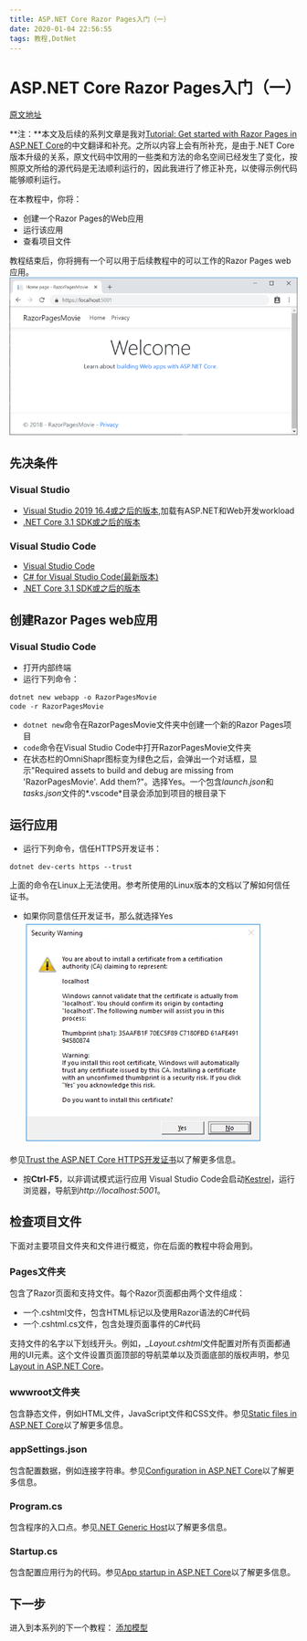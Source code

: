```yaml
---
title: ASP.NET Core Razor Pages入门（一）
date: 2020-01-04 22:56:55
tags: 教程,DotNet
---
```

# ASP.NET Core Razor Pages入门（一）
[原文地址](https://docs.microsoft.com/en-us/aspnet/core/tutorials/razor-pages/razor-pages-start?view=aspnetcore-3.1&tabs=visual-studio)

**注：**本文及后续的系列文章是我对[Tutorial: Get started with Razor Pages in ASP.NET Core](https://docs.microsoft.com/en-us/aspnet/core/tutorials/razor-pages/razor-pages-start?view=aspnetcore-3.1&tabs=visual-studio)的中文翻译和补充。之所以内容上会有所补充，是由于.NET Core版本升级的关系，原文代码中饮用的一些类和方法的命名空间已经发生了变化，按照原文所给的源代码是无法顺利运行的，因此我进行了修正补充，以使得示例代码能够顺利运行。

在本教程中，你将：
- 创建一个Razor Pages的Web应用
- 运行该应用
- 查看项目文件

教程结束后，你将拥有一个可以用于后续教程中的可以工作的Razor Pages web应用。
![](https://raw.githubusercontent.com/glfruit/pic_bed/master/20191228085608.png)
<!-- more -->
## 先决条件
### Visual Studio 
- [Visual Studio 2019 16.4或之后的版本](https://visualstudio.microsoft.com/downloads/?utm_medium=microsoft&utm_source=docs.microsoft.com&utm_campaign=inline+link&utm_content=download+vs2019),加载有ASP.NET和Web开发workload
- [.NET Core 3.1 SDK或之后的版本](https://dotnet.microsoft.com/download/dotnet-core/3.1)

### Visual Studio Code
- [Visual Studio Code](https://code.visualstudio.com/download)
- [C# for Visual Studio Code(最新版本)](https://marketplace.visualstudio.com/items?itemName=ms-vscode.csharp)
- [.NET Core 3.1 SDK或之后的版本](https://dotnet.microsoft.com/download/dotnet-core/3.1)

## 创建Razor Pages web应用
### Visual Studio Code
- 打开内部终端
- 运行下列命令：
```
dotnet new webapp -o RazorPagesMovie
code -r RazorPagesMovie
```

- ```dotnet new```命令在RazorPagesMovie文件夹中创建一个新的Razor Pages项目
- ```code```命令在Visual Studio Code中打开RazorPagesMovie文件夹
- 在状态栏的OmniShapr图标变为绿色之后，会弹出一个对话框，显示"Required assets to build and debug are missing from 'RazorPagesMovie'. Add them?"。选择Yes。一个包含*launch.json*和*tasks.json*文件的*.vscode*目录会添加到项目的根目录下

## 运行应用
- 运行下列命令，信任HTTPS开发证书：
```
dotnet dev-certs https --trust
```

上面的命令在Linux上无法使用。参考所使用的Linux版本的文档以了解如何信任证书。
- 如果你同意信任开发证书，那么就选择Yes
![](https://raw.githubusercontent.com/glfruit/pic_bed/master/20191228091140.png)

参见[Trust the ASP.NET Core HTTPS开发证书](https://docs.microsoft.com/en-us/aspnet/core/security/enforcing-ssl?view=aspnetcore-3.1#trust-the-aspnet-core-https-development-certificate-on-windows-and-macos)以了解更多信息。
- 按**Ctrl-F5**，以非调试模式运行应用
Visual Studio Code会启动[Kestrel](https://docs.microsoft.com/en-us/aspnet/core/fundamentals/servers/kestrel?view=aspnetcore-3.1)，运行浏览器，导航到*http://localhost:5001*。

## 检查项目文件
下面对主要项目文件夹和文件进行概览，你在后面的教程中将会用到。
### Pages文件夹
包含了Razor页面和支持文件。每个Razor页面都由两个文件组成：
- 一个.cshtml文件，包含HTML标记以及使用Razor语法的C#代码
- 一个.cshtml.cs文件，包含处理页面事件的C#代码

支持文件的名字以下划线开头。例如，*_Layout.cshtml*文件配置对所有页面都通用的UI元素。这个文件设置页面顶部的导航菜单以及页面底部的版权声明，参见[Layout in ASP.NET Core](https://docs.microsoft.com/en-us/aspnet/core/mvc/views/layout?view=aspnetcore-3.1)。

### wwwroot文件夹
包含静态文件，例如HTML文件，JavaScript文件和CSS文件。参见[Static files in ASP.NET Core](https://docs.microsoft.com/en-us/aspnet/core/fundamentals/static-files?view=aspnetcore-3.1)以了解更多信息。

### appSettings.json
包含配置数据，例如连接字符串。参见[Configuration in ASP.NET Core](https://docs.microsoft.com/en-us/aspnet/core/fundamentals/configuration/?view=aspnetcore-3.1)以了解更多信息。

### Program.cs
包含程序的入口点。参见[.NET Generic Host](https://docs.microsoft.com/en-us/aspnet/core/fundamentals/host/generic-host?view=aspnetcore-3.1)以了解更多信息。

### Startup.cs
包含配置应用行为的代码。参见[App startup in ASP.NET Core](https://docs.microsoft.com/en-us/aspnet/core/fundamentals/startup?view=aspnetcore-3.1)以了解更多信息。

## 下一步
进入到本系列的下一个教程：
[添加模型](https://docs.microsoft.com/en-us/aspnet/core/tutorials/razor-pages/model?view=aspnetcore-3.1)